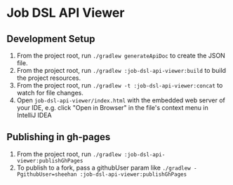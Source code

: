 # Job DSL API Viewer

## Development Setup 
1. From the project root, run `./gradlew generateApiDoc` to create the JSON file.
2. From the project root, run `./gradlew :job-dsl-api-viewer:build` to build the project resources.
2. From the project root, run `./gradlew -t :job-dsl-api-viewer:concat` to watch for file changes.
3. Open `job-dsl-api-viewer/index.html` with the embedded web server of your IDE, e.g. click "Open in Browser" in the
   file's context menu in IntelliJ IDEA

## Publishing in gh-pages
1. From the project root, run `./gradlew :job-dsl-api-viewer:publishGhPages`
2. To publish to a fork, pass a githubUser param like `./gradlew -PgithubUser=sheehan :job-dsl-api-viewer:publishGhPages`